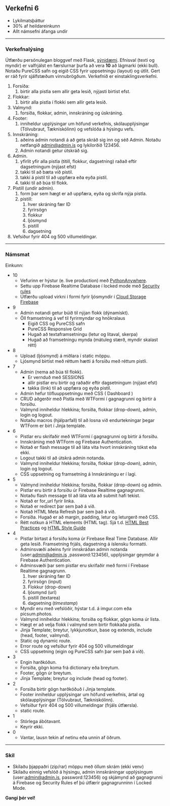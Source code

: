 ## Verkefni 6

- Lykilmatsþáttur
- 30% af heildareinkunn
- Allt námsefni áfanga undir 

---

### Verkefnalýsing

Útfærðu persónulegan bloggvef með Flask, [sýnidæmi](https://blog-admin-ui.netlify.app/). Efnisval (texti og myndir) er valfrjálst en færslurnar þurfa að vera **10** að lágmarki (ekki bull). Notaðu PureCSS safn og eigið CSS fyrir uppsetningu (layout) og útlit. Gert er ráð fyrir sjálfstæðum vinnubrögðum.  Verkefnið er einstaklingsverkefni.

1. Forsíða: 
    1. birtir alla pistla sem allir geta lesið, nýjasti birtist efst. 
1. Flokkar:
    1. birtir alla pistla í flokki sem allir geta lesið. 
1. Valmynd: 
    1. forsíða, flokkar, admin, innskráning og úskráning.
1. Footer:
    1. inniheldur upplýsingar um höfund verkefnis, skólaupplýsingar (Tölvubraut, Tækniskólinn) og vefslóða á hýsingu vefs.
1. Innskráning:
    1. aðeins admin notandi á að geta skráð sig inn og séð Admin. Notaðu netfangið admin@admin.is og lykilorðið 123456.
    1. Admin notandi getur útskráð sig.
1. Admin. 
    1. yfirlit yfir alla pistla (titill, flokkur, dagsetning) raðað eftir dagsetningum (nýjast efst)
    1. takki til að bæta við pistil.
    1. takki á pistil til að uppfæra eða eyða pistil.
    1. takki til að búa til flokk.
1. Pistill (undir admin).
    1. form þar sem hægt er að uppfæra, eyða og skrifa nýja pistla. 
    1. pistill: 
        1. hver skráning fær ID 
        1. fyrirsögn 
        1. flokkur 
        1. ljósmynd 
        1. pistill 
        1. dagsetning 
1. Vefsíður fyrir 404 og 500 villumeldingar.

---

### Námsmat 

Einkunn:

- 10 
   - Vefurinn er hýstur (e. live production) með [PythonAnywhere](https://www.pythonanywhere.com/).
   - Settu upp Firebase Realtime Database í locked mode með [Security rules](https://medium.com/@juliomacr/10-firebase-realtime-database-rule-templates-d4894a118a98)   
   - Útfærðu upload virkni í formi fyrir ljósmyndir í [Cloud Storage Firebase](https://firebase.google.com/docs/storage?authuser=0)
- 9
   - Admin notandi getur búið til nýjan flokk (dýnamískt).
   - Öll framsetning á vef til fyrirmyndar og hnökralaus
       - Eigið CSS og PureCSS safn
       - PureCSS Responsive Grid
       - Hugað að textaframsetningu (letur og litaval, skerpa)
       - Hugað að framsetningu mynda (mátuleg stærð, myndir skalast rétt)
- 8 
   - Upload (ljósmynd) á miðlara í static möppu.
   - Ljósmynd birtist með réttum hætti á forsíðu með réttum pistli.
- 7 
    - Admin (nema að búa til flokk). 
        - Er vernduð með SESSIONS
        - allir pistlar eru birtir og raðaðir eftir dagsetningum (nýjast efst)
        - takka (link) til að uppfæra og eyða pistil.
   - Admin hefur töfluuppsetningu með CSS ( Dashboard )
   - CRUD aðgerðir með Pistla með WTFormi í gagnagrunni og birtir á forsíðu. 
   - Valmynd inniheldur hlekkina; forsíða, flokkar (drop-down), admin, login og logout.
   - Notaðu macros (hjálparfall) til að losna við endurtekningar þegar WTForm er birt í Jinja template.
- 6
   - Pistlar eru skrifaðir með WTFormi í gagnagrunni og birtir á forsíðu. 
   - Innskráning með WTForm og Firebase Authentication.
   - Notað er flash message til að láta vita hvort innskráning tókst eða ekki.
   - Logout takki til að útskrá admin notanda. 
   - Valmynd inniheldur hlekkina; forsíða, flokkar (drop-down), admin, login og logout.
   - CSS uppsetning og framsetning á Innskráningu er í lagi.
- 5  
   - Valmynd inniheldur hlekkina; forsíða, flokkar (drop-down) og admin.
   - Pistlar eru birtir á forsíðu úr Firebase Realtime gagnagrunni. 
   - Notaðu flash message til að láta vita að submit hafi tekist.   
   - Notað er for_url fyrir linka.
   - Notað er redirect þar sem það á við.
   - Notað HTML Meta Refresh þar sem það á við.
   - Forsíða. Hugað er að margin, padding, letur og leturgerð með CSS.
   - Rétt notkun á HTML elements (HTML tag). Sjá t.d. [HTML Best Practices](https://www.freecodecamp.org/news/html-best-practices/) og [HTML Style Guide](https://www.w3schools.com/html/html5_syntax.asp)
- 4  
   - Pistlar birtast á forsíðu koma úr Firebase Real Time Database.  Allir geta lesið.  Framsetning frjáls, dagsetning á íslensku formatti.     
   - Adminsvæði aðeins fyrir innskráðan admin notanda (user:admin@admin.is ,password:123456), upplýsingar geymdar á Firebase Authentication.
   - Adminsvæði þar sem pistlar eru skrifaðir með formi í Firebase Realtime gagnagrunn.  
        1. hver skráning fær ID 
        1. fyrirsögn (input)
        1. Flokkur  (drop-down)
        1. ljósmynd (url)
        1. pistill (textarea)
        1. dagsetning (_timestamp_)
   - Myndir eru með vefslóðir, hýstar t.d. á imgur.com eða picsum.photos. 
   - Valmynd inniheldur hlekkina; forsíða og flokkar, gögn koma úr lista.
   - Hægt er að velja flokk í valmynd sem birtir flokkaða pistla.
   - Jinja Template; breytur, lykkjunotkun, base og extends, include (head, footer, valmynd).
   - Static og dynamic route.
   - Error route og vefsíður fyrir 404 og 500 villumeldingar
   - CSS uppsetning (eigin og PureCSS safn þar sem það á við).
- 3 
   - Engin harðkóðun.
   - Forsíða, gögn koma frá dictionary eða breytum.
   - Footer, gögn úr breytum.
   - Jinja Template; breytur og include (head og footer).
- 2 
   - Forsíða birtir gögn harðkóðuð í Jinja template.  
   - Footer inniheldur upplýsingar um höfund verkefnis, ártal og skólaupplýsingar (Tölvubraut, Tækniskólinn).
   - Vefsíður fyrir 404 og 500 villumeldingar (frjáls útfærsla).
   - static route.
- 1 
   - Stórlega ábótavant.
   - Keyrir ekki.
- 0 
   - Vantar, lausn tekin af netinu eða unnin af öðrum.

---

### Skil

- Skilaðu þjappaðri (zip/rar) möppu með öllum skrám (ekki venv) 
- Skilaðu einnig vefslóð á hýsingu, admin innskráningar upplýsingum (user:admin@admin.is, password:123456) og skjámynd að gagnagrunni á Firebase og Security Rules ef þú útfærir gagnagrunninn í Locked Mode.

**Gangi þér vel!**
